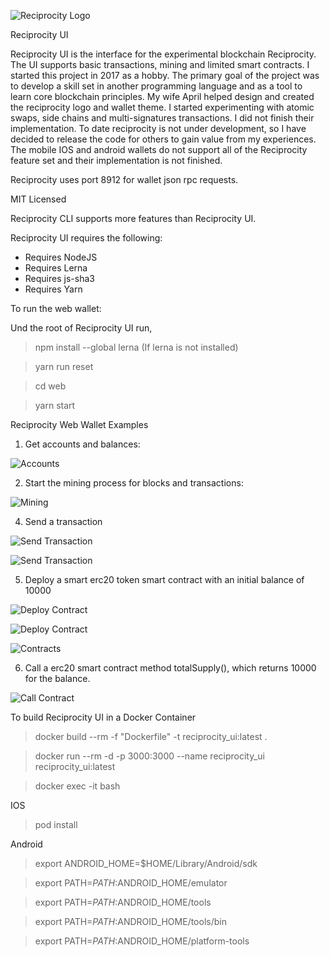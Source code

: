 
![Reciprocity Logo](https://github.com/anthonybuckle/Reciprocity-UI/blob/main/shared/img/reciprocity_logo.png)

Reciprocity UI

Reciprocity UI is the interface for the experimental blockchain Reciprocity. The UI supports basic transactions, mining and limited smart contracts. I started this project in 2017 as a hobby. The primary goal of the project was to develop a skill set in another programming language and as a tool to learn core blockchain principles. My wife April helped design and created the reciprocity logo and wallet theme. I started experimenting with atomic swaps, side chains and multi-signatures transactions. I did not finish their implementation. To date reciprocity is not under development, so I have decided to release the code for others to gain value from my experiences. The mobile IOS and android wallets do not support all of the Reciprocity feature set and their implementation is not finished.

Reciprocity uses port 8912 for wallet json rpc requests.

MIT Licensed

Reciprocity CLI supports more features than Reciprocity UI.

Reciprocity UI requires the following:

* Requires NodeJS
* Requires Lerna
* Requires js-sha3
* Requires Yarn

To run the web wallet:

Und the root of Reciprocity UI run, 

> npm install --global lerna (If lerna is not installed) 
 
> yarn run reset

> cd web

> yarn start

Reciprocity Web Wallet Examples

1) Get accounts and balances:

![Accounts](https://github.com/anthonybuckle/Reciprocity-UI/blob/main/shared/img/Web-Accounts.png)

2) Start the mining process for blocks and transactions:

![Mining](https://github.com/anthonybuckle/Reciprocity-UI/blob/main/shared/img/Web-Mining.png)

4) Send a transaction

![Send Transaction](https://github.com/anthonybuckle/Reciprocity-UI/blob/main/shared/img/Web-Transaction1.png)

![Send Transaction](https://github.com/anthonybuckle/Reciprocity-UI/blob/main/shared/img/Web-Transaction2.png)

5) Deploy a smart erc20 token smart contract with an initial balance of 10000

![Deploy Contract](https://github.com/anthonybuckle/Reciprocity-UI/blob/main/shared/img/Web-Deploy1.png)

![Deploy Contract](https://github.com/anthonybuckle/Reciprocity-UI/blob/main/shared/img/Web-Deploy2.png)

![Contracts](https://github.com/anthonybuckle/Reciprocity-UI/blob/main/shared/img/Web-Contracts.png)

6) Call a erc20 smart contract method totalSupply(), which returns 10000 for the balance.

![Call Contract](https://github.com/anthonybuckle/Reciprocity-UI/blob/main/shared/img/Web-ContractCall.png)

To build Reciprocity UI in a Docker Container

> docker build --rm -f "Dockerfile" -t reciprocity_ui:latest .

> docker run --rm -d -p 3000:3000 --name reciprocity_ui reciprocity_ui:latest

> docker exec -it <container> bash

IOS

> pod install

Android

> export ANDROID_HOME=$HOME/Library/Android/sdk

> export PATH=$PATH:$ANDROID_HOME/emulator

> export PATH=$PATH:$ANDROID_HOME/tools

> export PATH=$PATH:$ANDROID_HOME/tools/bin

> export PATH=$PATH:$ANDROID_HOME/platform-tools